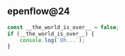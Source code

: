 ## epenflow@24

```javascript
const __the_world_is_over__ = false;
if (__the_world_is_over__) {
	console.log(`Oh...`);
}
```
